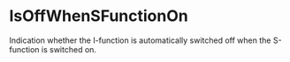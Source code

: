 IsOffWhenSFunctionOn
====================

Indication whether the I-function is automatically switched off when the S-function is switched on.

